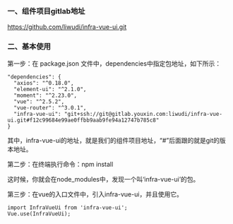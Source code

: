 ### 一、组件项目gitlab地址

https://github.com/liwudi/infra-vue-ui.git



### 二、基本使用



第一步：在 package.json 文件中，dependencies中指定包地址，如下所示：

```
"dependencies": {
  "axios": "^0.18.0",
  "element-ui": "^2.1.0",
  "moment": "^2.23.0",
  "vue": "^2.5.2",
  "vue-router": "^3.0.1",
  "infra-vue-ui": "git+ssh://git@gitlab.youxin.com:liwudi/infra-vue-ui.git#f12c99684e99ae0ffbb9aab9fe94a12747b785c8"
}
```
其中，infra-vue-ui的地址，就是我们的组件项目地址，“#”后面跟的就是git的版本地址。



第二步：在终端执行命令：npm install

这时候，你就会在node_modules中，发现一个叫‘infra-vue-ui’的包。



第三步：在vue的入口文件中，引入infra-vue-ui，并且使用它。
```
import InfraVueUi from 'infra-vue-ui';
Vue.use(InfraVueUi);
```
